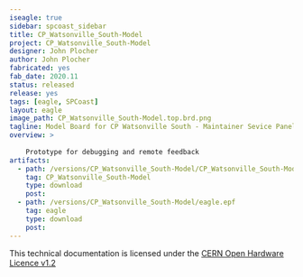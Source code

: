 ```yaml
---
iseagle: true
sidebar: spcoast_sidebar
title: CP_Watsonville_South-Model
project: CP_Watsonville_South-Model
designer: John Plocher
author: John Plocher
fabricated: yes
fab_date: 2020.11
status: released
release: yes
tags: [eagle, SPCoast]
layout: eagle
image_path: CP_Watsonville_South-Model.top.brd.png
tagline: Model Board for CP Watsonville South - Maintainer Sevice Panel
overview: >
    
    Prototype for debugging and remote feedback
artifacts:
  - path: /versions/CP_Watsonville_South-Model/CP_Watsonville_South-Model.pro
    tag: CP_Watsonville_South-Model
    type: download
    post: 
  - path: /versions/CP_Watsonville_South-Model/eagle.epf
    tag: eagle
    type: download
    post: 
---
```



This technical documentation is licensed under the [CERN Open Hardware Licence v1.2](http://www.ohwr.org/attachments/2388/cern_ohl_v_1_2.txt)
